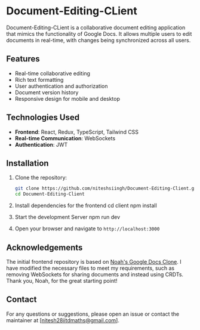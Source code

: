 # Document-Editing-CLient

Document-Editing-CLient is a collaborative document editing application that mimics the functionality of Google Docs. It allows multiple users to edit documents in real-time, with changes being synchronized across all users.

## Features

- Real-time collaborative editing
- Rich text formatting
- User authentication and authorization
- Document version history
- Responsive design for mobile and desktop

## Technologies Used

- **Frontend**: React, Redux, TypeScript, Tailwind CSS
- **Real-time Communication**: WebSockets
- **Authentication**: JWT

## Installation

1. Clone the repository:
   ```bash
   git clone https://github.com/niteshsiingh/Document-Editing-Client.git
   cd Document-Editing-Client
   ```
2. Install dependencies for the frontend
    cd client
    npm install

3. Start the development Server
    npm run dev

4. Open your browser and navigate to `http://localhost:3000`

## Acknowledgements

The initial frontend repository is based on [Noah's Google Docs Clone](https://github.com/noahskorner/google-docs-clone). I have modified the necessary files to meet my requirements, such as removing WebSockets for sharing documents and instead using CRDTs. Thank you, Noah, for the great starting point!

## Contact

For any questions or suggestions, please open an issue or contact the maintainer at [nitesh28iitdmaths@gmail.com].
